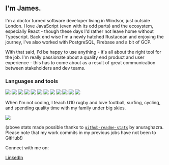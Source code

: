 ## I'm James.

I'm a doctor turned software developer living in Windsor, just outside London. I love JavaScript (even with its odd parts) and the ecosystem, especially React - though these days I'd rather not leave home without Typescript. Back end wise I'm a newly hatched Rustacean and enjoying the journey, I've also worked with PostgreSQL, Firebase and a bit of GCP.

With that said, I'd be happy to use anything - it's all about the right tool for the job. I'm really passionate about a quality end product and user experience - this has to come about as a result of great communication between stakeholders and dev teams. 

### Languages and tools

![](https://img.shields.io/badge/JavaScript-323330?style=for-the-badge&logo=javascript&logoColor=F7DF1E)
![](https://img.shields.io/badge/rust-%23000000.svg?style=for-the-badge&logo=rust&logoColor=white)
![](https://img.shields.io/badge/TypeScript-007ACC?style=for-the-badge&logo=typescript&logoColor=white)
![](https://img.shields.io/badge/Node.js-43853D?style=for-the-badge&logo=node.js&logoColor=white)
![](https://img.shields.io/badge/Express.js-404D59?style=for-the-badge)
![](https://img.shields.io/badge/Socket.io-black?style=for-the-badge&logo=socket.io&badgeColor=010101)
![](https://img.shields.io/badge/PostgreSQL-316192?style=for-the-badge&logo=postgresql&logoColor=white)
![](https://img.shields.io/badge/MongoDB-4EA94B?style=for-the-badge&logo=mongodb&logoColor=white)
![](https://img.shields.io/badge/React-20232A?style=for-the-badge&logo=react&logoColor=61DAFB)
![](https://img.shields.io/badge/Redux-593D88?style=for-the-badge&logo=redux&logoColor=white)
![](https://img.shields.io/badge/CSS-239120?&style=for-the-badge&logo=css3&logoColor=white)
![](https://img.shields.io/badge/Debian-D70A53?style=for-the-badge&logo=debian&logoColor=white)

When I'm not coding, I teach U10 rugby and love football, surfing, cycling, and spending quality time with my family under big skies.

<img src="https://github-readme-stats.vercel.app/api?username=jamesfoxlee&show_icons=true&theme=gotham" align="center" />

(above stats made possible thanks to [`github-readme-stats`](https://github.com/anuraghazra/github-readme-stats) by anuraghazra. Please note that my work commits in my previous jobs have not been to GitHub!)

Connect with me on:

<a href="https://www.linkedin.com/in/james-foxlee/">LinkedIn</a>
